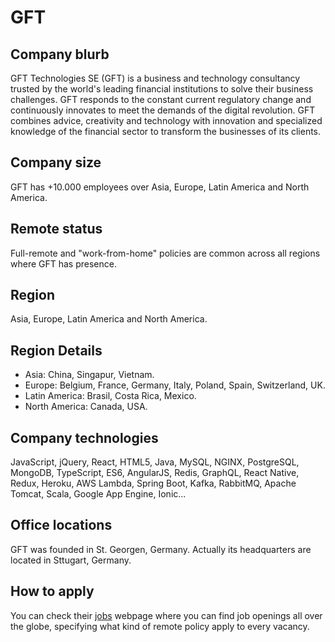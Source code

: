 # GFT

## Company blurb

GFT Technologies SE (GFT) is a business and technology consultancy trusted by the world's leading financial institutions to solve their business challenges. GFT responds to the constant current regulatory change and continuously innovates to meet the demands of the digital revolution. GFT combines advice, creativity and technology with innovation and specialized knowledge of the financial sector to transform the businesses of its clients.

## Company size

GFT has +10.000 employees over Asia, Europe, Latin America and North America.

## Remote status

Full-remote and "work-from-home" policies are common across all regions where GFT has presence.

## Region

Asia, Europe, Latin America and North America.

## Region Details

* Asia: China, Singapur, Vietnam.
* Europe: Belgium, France, Germany, Italy, Poland, Spain, Switzerland, UK.
* Latin America: Brasil, Costa Rica, Mexico.
* North America: Canada, USA.

## Company technologies

JavaScript, jQuery, React, HTML5, Java, MySQL, NGINX, PostgreSQL, MongoDB, TypeScript, ES6, AngularJS, Redis, GraphQL, React Native, Redux, Heroku, AWS Lambda, Spring Boot, Kafka, RabbitMQ, Apache Tomcat, Scala, Google App Engine, Ionic...

## Office locations

GFT was founded in St. Georgen, Germany. Actually its headquarters are located in Sttugart, Germany.

## How to apply

You can check their [jobs](https://jobs.gft.com/) webpage where you can find job openings all over the globe, specifying what kind of remote policy apply to every vacancy.
